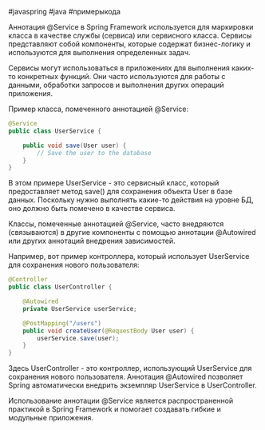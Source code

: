 #javaspring #java #примерыкода 

Аннотация @Service в Spring Framework используется для маркировки класса в качестве службы (сервиса) или сервисного класса. Сервисы представляют собой компоненты, которые содержат бизнес-логику и используются для выполнения определенных задач.

Сервисы могут использоваться в приложениях для выполнения каких-то конкретных функций. Они часто используются для работы с данными, обработки запросов и выполнения других операций приложения.

Пример класса, помеченного аннотацией @Service:

```java
@Service
public class UserService {

    public void save(User user) {
        // Save the user to the database
    }
}
```

В этом примере UserService - это сервисный класс, который предоставляет метод save() для сохранения объекта User в базе данных. Поскольку нужно выполнять какие-то действия на уровне БД, оно должно быть помечено в качестве сервиса. 

Классы, помеченные аннотацией @Service, часто внедряются (связываются) в другие компоненты с помощью аннотации @Autowired или других аннотаций внедрения зависимостей. 

Например, вот пример контроллера, который использует UserService для сохранения нового пользователя:

```java
@Controller
public class UserController {

    @Autowired
    private UserService userService;

    @PostMapping("/users")
    public void createUser(@RequestBody User user) {
        userService.save(user);
    }
}
```

Здесь UserController - это контроллер, использующий UserService для сохранения нового пользователя. Аннотация @Autowired позволяет Spring автоматически внедрить экземпляр UserService в UserController.

Использование аннотации @Service является распространенной практикой в Spring Framework и помогает создавать гибкие и модульные приложения.